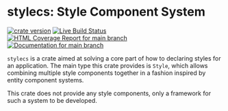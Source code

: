 # stylecs: Style Component System

[![crate version](https://img.shields.io/crates/v/stylecs.svg)](https://crates.io/crates/stylecs)
[![Live Build Status](https://img.shields.io/github/workflow/status/khonsulabs/stylecs/Tests/main)](https://github.com/khonsulabs/stylecs/actions?query=workflow:Tests)
[![HTML Coverage Report for `main` branch](https://khonsulabs.github.io/stylecs/coverage/badge.svg)](https://khonsulabs.github.io/stylecs/coverage/)
[![Documentation for `main` branch](https://img.shields.io/badge/docs-main-informational)](https://khonsulabs.github.io/stylecs/main/stylecs/)

`stylecs` is a crate aimed at solving a core part of how to declaring styles for
an application. The main type this crate provides is `Style`, which allows
combining multiple style components together in a fashion inspired by entity
component systems.

This crate does not provide any style components, only a framework for such a
system to be developed.
